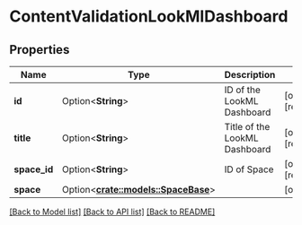 # ContentValidationLookMlDashboard

## Properties

Name | Type | Description | Notes
------------ | ------------- | ------------- | -------------
**id** | Option<**String**> | ID of the LookML Dashboard | [optional][readonly]
**title** | Option<**String**> | Title of the LookML Dashboard | [optional][readonly]
**space_id** | Option<**String**> | ID of Space | [optional][readonly]
**space** | Option<[**crate::models::SpaceBase**](SpaceBase.md)> |  | [optional]

[[Back to Model list]](../README.md#documentation-for-models) [[Back to API list]](../README.md#documentation-for-api-endpoints) [[Back to README]](../README.md)



